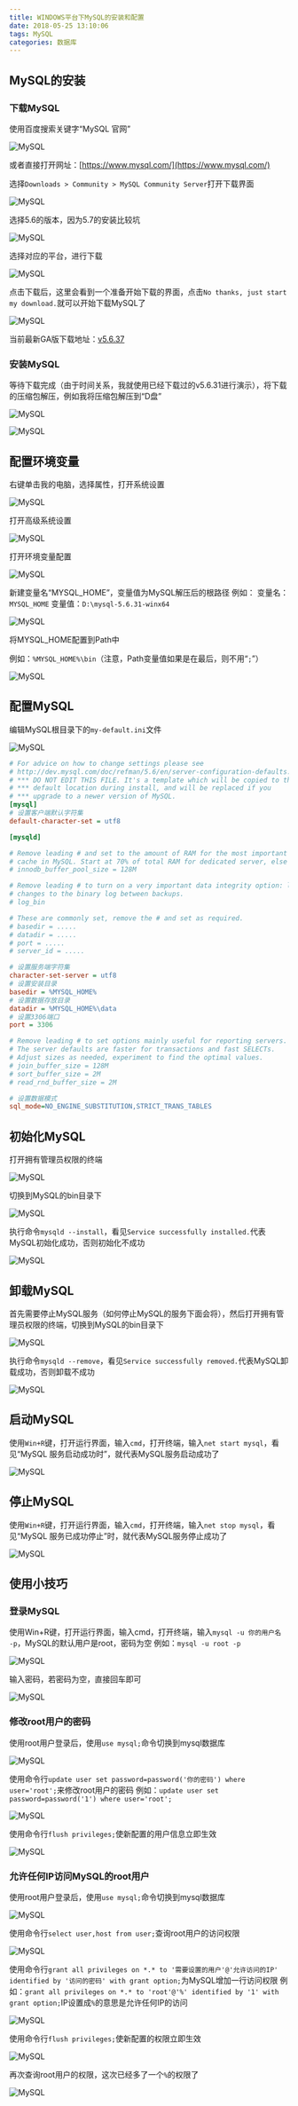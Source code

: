 ```yaml
---
title: WINDOWS平台下MySQL的安装和配置
date: 2018-05-25 13:10:06
tags: MySQL
categories: 数据库
---
```


## MySQL的安装

### 下载MySQL

使用百度搜索关键字“MySQL 官网”

![MySQL](WINDOWS平台下MySQL的安装和配置/1.png)

或者直接打开网址：[https://www.mysql.com/](https://www.mysql.com/)

<!-- more -->

选择`Downloads > Community > MySQL Community Server`打开下载界面

![MySQL](WINDOWS平台下MySQL的安装和配置/2.png)

选择5.6的版本，因为5.7的安装比较坑

![MySQL](WINDOWS平台下MySQL的安装和配置/3.png)

选择对应的平台，进行下载

![MySQL](WINDOWS平台下MySQL的安装和配置/4.png)

点击下载后，这里会看到一个准备开始下载的界面，点击`No thanks, just start my download.`就可以开始下载MySQL了

![MySQL](WINDOWS平台下MySQL的安装和配置/5.png)

当前最新GA版下载地址：[v5.6.37](https://dev.mysql.com/get/Downloads/MySQL-5.6/mysql-5.6.37-winx64.zip)

### 安装MySQL

等待下载完成（由于时间关系，我就使用已经下载过的v5.6.31进行演示），将下载的压缩包解压，例如我将压缩包解压到“D盘”

![MySQL](WINDOWS平台下MySQL的安装和配置/6.png)

![MySQL](WINDOWS平台下MySQL的安装和配置/7.png)

## 配置环境变量

右键单击我的电脑，选择属性，打开系统设置

![MySQL](WINDOWS平台下MySQL的安装和配置/8.png)

打开高级系统设置

![MySQL](WINDOWS平台下MySQL的安装和配置/9.png)

打开环境变量配置

![MySQL](WINDOWS平台下MySQL的安装和配置/10.png)

新建变量名“MYSQL_HOME”，变量值为MySQL解压后的根路径
例如：
变量名：`MYSQL_HOME`
变量值：`D:\mysql-5.6.31-winx64`

![MySQL](WINDOWS平台下MySQL的安装和配置/11.png)

将MYSQL_HOME配置到Path中

例如：`%MYSQL_HOME%\bin`（注意，Path变量值如果是在最后，则不用“`;`”）

![MySQL](WINDOWS平台下MySQL的安装和配置/12.png)

## 配置MySQL

编辑MySQL根目录下的`my-default.ini`文件

![MySQL](WINDOWS平台下MySQL的安装和配置/13.png)


```ini
# For advice on how to change settings please see
# http://dev.mysql.com/doc/refman/5.6/en/server-configuration-defaults.html
# *** DO NOT EDIT THIS FILE. It's a template which will be copied to the
# *** default location during install, and will be replaced if you
# *** upgrade to a newer version of MySQL.
[mysql]
# 设置客户端默认字符集
default-character-set = utf8 

[mysqld]

# Remove leading # and set to the amount of RAM for the most important data
# cache in MySQL. Start at 70% of total RAM for dedicated server, else 10%.
# innodb_buffer_pool_size = 128M

# Remove leading # to turn on a very important data integrity option: logging
# changes to the binary log between backups.
# log_bin

# These are commonly set, remove the # and set as required.
# basedir = .....
# datadir = .....
# port = .....
# server_id = .....

# 设置服务端字符集
character-set-server = utf8
# 设置安装目录
basedir = %MYSQL_HOME%
# 设置数据存放目录
datadir = %MYSQL_HOME%\data
# 设置3306端口
port = 3306 

# Remove leading # to set options mainly useful for reporting servers.
# The server defaults are faster for transactions and fast SELECTs.
# Adjust sizes as needed, experiment to find the optimal values.
# join_buffer_size = 128M
# sort_buffer_size = 2M
# read_rnd_buffer_size = 2M 

# 设置数据模式
sql_mode=NO_ENGINE_SUBSTITUTION,STRICT_TRANS_TABLES 

```

## 初始化MySQL

打开拥有管理员权限的终端

![MySQL](WINDOWS平台下MySQL的安装和配置/14.png)

切换到MySQL的bin目录下

![MySQL](WINDOWS平台下MySQL的安装和配置/15.png)

执行命令`mysqld --install`，看见`Service successfully installed.`代表MySQL初始化成功，否则初始化不成功

![MySQL](WINDOWS平台下MySQL的安装和配置/16.png)

## 卸载MySQL

首先需要停止MySQL服务（如何停止MySQL的服务下面会将），然后打开拥有管理员权限的终端，切换到MySQL的bin目录下

![MySQL](WINDOWS平台下MySQL的安装和配置/17.png)

执行命令`mysqld --remove`，看见`Service successfully removed.`代表MySQL卸载成功，否则卸载不成功

![MySQL](WINDOWS平台下MySQL的安装和配置/18.png)

## 启动MySQL

使用`Win+R`键，打开运行界面，输入`cmd`，打开终端，输入`net start mysql`，看见“MySQL 服务启动成功时”，就代表MySQL服务启动成功了

![MySQL](WINDOWS平台下MySQL的安装和配置/19.png)

## 停止MySQL

使用`Win+R`键，打开运行界面，输入`cmd`，打开终端，输入`net stop mysql`，看见“MySQL 服务已成功停止”时，就代表MySQL服务停止成功了

![MySQL](WINDOWS平台下MySQL的安装和配置/20.png)

## 使用小技巧

### 登录MySQL

使用Win+R键，打开运行界面，输入cmd，打开终端，输入`mysql -u 你的用户名 -p`，MySQL的默认用户是root，密码为空
例如：`mysql -u root -p`

![MySQL](WINDOWS平台下MySQL的安装和配置/21.png)

输入密码，若密码为空，直接回车即可

![MySQL](WINDOWS平台下MySQL的安装和配置/22.png)

### 修改root用户的密码

使用root用户登录后，使用`use mysql;`命令切换到mysql数据库

![MySQL](WINDOWS平台下MySQL的安装和配置/23.png)

使用命令行`update user set password=password('你的密码') where user='root';`来修改root用户的密码
例如：`update user set password=password('1') where user='root';`

![MySQL](WINDOWS平台下MySQL的安装和配置/24.png)

使用命令行`flush privileges;`使新配置的用户信息立即生效

![MySQL](WINDOWS平台下MySQL的安装和配置/25.png)

### 允许任何IP访问MySQL的root用户

使用root用户登录后，使用`use mysql;`命令切换到mysql数据库

![MySQL](WINDOWS平台下MySQL的安装和配置/23.png)

使用命令行`select user,host from user;`查询root用户的访问权限

![MySQL](WINDOWS平台下MySQL的安装和配置/26.png)

使用命令行`grant all privileges on *.* to '需要设置的用户'@'允许访问的IP' identified by '访问的密码' with grant option;`为MySQL增加一行访问权限
例如：`grant all privileges on *.* to 'root'@'%' identified by '1' with grant option;`IP设置成`%`的意思是允许任何IP的访问

![MySQL](WINDOWS平台下MySQL的安装和配置/27.png)

使用命令行`flush privileges;`使新配置的权限立即生效

![MySQL](WINDOWS平台下MySQL的安装和配置/25.png)

再次查询root用户的权限，这次已经多了一个`%`的权限了

![MySQL](WINDOWS平台下MySQL的安装和配置/28.png)
